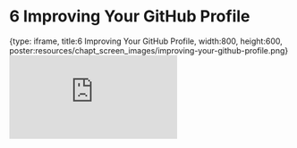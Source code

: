 # 6 Improving Your GitHub Profile
 
{type: iframe, title:6 Improving Your GitHub Profile, width:800, height:600, poster:resources/chapt_screen_images/improving-your-github-profile.png}
![](https://datatrail-jhu.github.io/11_dsjob/no_toc/improving-your-github-profile.html)
 

 
